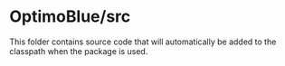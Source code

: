 # OptimoBlue/src

This folder contains source code that will automatically be added to the classpath when
the package is used.
